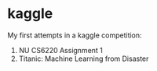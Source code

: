 # kaggle
My first attempts in a kaggle competition: 
1. NU CS6220 Assignment 1
2. Titanic: Machine Learning from Disaster
